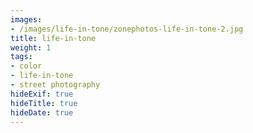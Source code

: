 ```yaml
---
images:
- /images/life-in-tone/zonephotos-life-in-tone-2.jpg
title: life-in-tone
weight: 1
tags:
- color
- life-in-tone
- street photography
hideExif: true
hideTitle: true
hideDate: true
---
```

